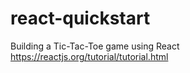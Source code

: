 # react-quickstart
Building a Tic-Tac-Toe game using React https://reactjs.org/tutorial/tutorial.html
